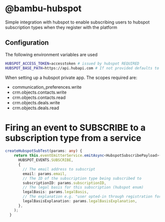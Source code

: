 # @bambu-hubspot

Simple integration with hubspot to enable subscribing users to hubspot subscription types
when they register with the platform

## Configuration
The following environment variables are used
```bash
HUBSPOT_ACCESS_TOKEN=accesstoken # issued by hubspot REQUIRED
HUBSPOT_BASE_PATH=https://api.hubapi.com # If not provided defaults to https://api.hubapi.com
```


When setting up a hubspot private app. The scopes required are:

- communication_preferences.write
- crm.objects.contacts.write
- crm.objects.contacts.read
- crm.objects.deals.write
- crm.objects.deals.read

# Firing an event to SUBSCRIBE to a subscription type from a service
```typescript
createHubspotSubTest(params: any) {
    return this.eventEmitterService.emitAsync<HubspotSubscribePayload>(
      HUBSPOT_EVENTS.SUBSCRIBE,
      {
        // The email address to subscript
        email: params.email,
        // The ID of the subscription type being subscribed to
        subscriptionID: params.subscriptionID,
        // The legal basis for this subscription (hubspot enum)
        legalBasis: params.legalBasis,
        // The explanation e.g. "user opted-in through registration form"
        legalBasisExplanation: params.legalBasisExplanation,
      },
    );
  }
```

